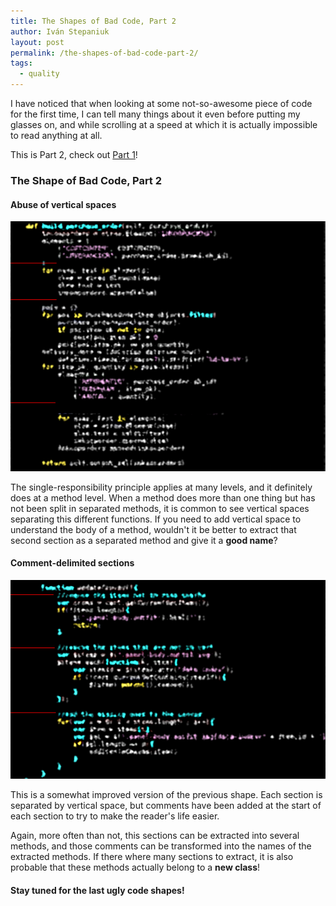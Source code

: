 ```yaml
---
title: The Shapes of Bad Code, Part 2
author: Iván Stepaniuk
layout: post
permalink: /the-shapes-of-bad-code-part-2/
tags:
  - quality
---
```


I have noticed that when looking at some not-so-awesome piece of code for the first time, I can tell many things about it even before putting my glasses on, and while scrolling at a speed at which it is actually impossible to read anything at all.

This is Part 2, check out [Part 1](/the-shapes-of-bad-code-part-1/)!

### The Shape of Bad Code, Part 2

#### Abuse of vertical spaces

![Vertical space abuse](/img/shape-vertical-space.png)

The single-responsibility principle applies at many levels, and it definitely does at a method level. When a method does more than one thing but has not been split in separated methods, it is common to see vertical spaces separating this different functions. If you need to add vertical space to understand the body of a method, wouldn't it be better to extract that second section as a separated method and give it a **good name**?

#### Comment-delimited sections

![Section comments](/img/shape-vertical-comments.png)

This is a somewhat improved version of the previous shape. Each section is separated by vertical space, but comments have been added at the start of each section to try to make the reader's life easier.

Again, more often than not, this sections can be extracted into several methods, and those comments can be transformed into the names of the extracted methods. If there where many sections to extract, it is also probable that these methods actually belong to a **new class**!


#### Stay tuned for the last ugly code shapes!
